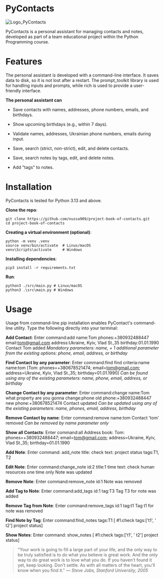# PyContacts
![Logo_PyContacts](https://github.com/nussa909/project-book-of-contacts/doc/images/Logo_PyContacts.png)

 PyContacts is a personal assistant for managing contacts and notes, developed as part of a team educational project within the Python Programming course.

# Features
The personal assistant is developed with a command-line interface. It saves data to disk, so it is not lost after a restart. The prompt_toolkit library is used for handling inputs and prompts, while rich is used to provide a user-friendly interface.

**The personal assistant can**

+ Save contacts with names, addresses, phone numbers, emails, and birthdays.

+ Show upcoming birthdays (e.g., within 7 days).

+ Validate names, addresses, Ukrainian phone numbers, emails during input.

+ Save, search (strict, non-strict), edit, and delete contacts.

+ Save, search notes by tags, edit, and delete notes.

+ Add "tags" to notes.


# Installation

PyContacts is tested for Python 3.13 and above.

 **Clone the repo**:
```
git clone https://github.com/nussa909/project-book-of-contacts.git
cd project-book-of-contacts 
```
**Creating a virtual environment (optional)**:
```
python -m venv .venv
source venv/bin/activate  # Linux/macOS
venv\Scripts\activate     # Windows
```
**Installing dependencies**:
```
pip3 install -r requirements.txt
```
**Run**:
```
python3 ./src/main.py # Linux/macOS
python3 .\src\main.py # Windows
```

# Usage
Usage from command-line
pip installation enables PyContact's command-line utility. Type the following directly into your terminal:

**Add Contact**:
Enter command:add
name:Tom
phones:+380932488447
email:tom@gmail.com
address:Ukraine, Kyiv, Vlad St.,35
birthday:01.01.1990
Contact Tom added
_Mandatory parameters: name, + 1 additional parameter from the existing options: phone, email, address, or birthday_

**Find Contact by any parameter**:
Enter command:find
find criteria:name
name:tom
[Tom: phones=+380678521474; email=tom@gmail.com; address=Ukraine, Kyiv, Vlad St.,35; birthday=01.01.1990]
_Can be found using any of the existing parameters: name, phone, email, address, or birthday_

**Change Contact by any parameter**:
Enter command:change
name:Tom
what property are you gonna change:phone
old phone:+380932488447
new phone:+380678521474
Contact updated
_Can be updated using any of the existing parameters: name, phones, email, address, birthday_

**Remove Contact by name**:
Enter command:remove
name:tom
Contact 'tom' removed
_Can be removed by name parameter only_

**Show all Contacts**:
Enter command:all
Address book:
Tom: phones=+380932488447; email=tom@gmail.com; address=Ukraine, Kyiv, Vlad St.,35; birthday=01.01.1990

**Add Note**:
Enter command: add_note
title: check
text: project status
tags:T1, T2

**Edit Note**:
Enter command:change_note
id:2
title:1 time
text: check human resources one time only
Note was updated

**Remove Note**:
Enter command:remove_note
id:1
Note was removed

**Add Tag to Note**:
Enter command:add_tags
id:1
tag:T3
Tag T3 for note was added

**Remove Tag from Note**:
Enter command:remove_tags
id:1
tag:t1
Tag t1 for note was removed

**Find Note by Tag**:
Enter command:find_notes
tags:T1
[
#1:check
tags:['t1', ' t2']
project status]

**Show Notes**:
Enter command: show_notes
[
#1:check
tags:['t1', ' t2']
project status]


> "Your work is going to fill a large part of your life, and the only way to be truly satisfied is to do what you believe is great work.
> And the only way to do great work is to love what you do.
> If you haven't found it yet, keep looking. Don't settle.
> As with all matters of the heart, you'll know when you find it."
> — _Steve Jobs, Stanford University, 2005_


